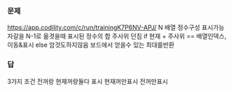 ### 문제
https://app.codility.com/c/run/trainingK7P6NV-APJ/
N 배열
정수구성 표시가능
자갈을 N-1로 옮겻을때 표시된 정수의 합
주사위 던짐 if 현재 + 주사위 == 배열인덱스, 이동&표시
else 암것도하지않음
보드에서  얻을수 있는 최대를반환

### 답
3가지 조건
전꺼랑 현재꺼랑둘다 표시
현재꺼만표시
전꺼만표시